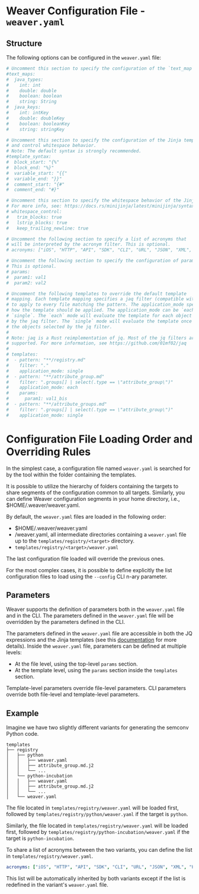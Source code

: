 # Weaver Configuration File - `weaver.yaml`

## Structure

The following options can be configured in the `weaver.yaml` file:

```yaml
# Uncomment this section to specify the configuration of the `text_map` filter.
#text_maps:
#  java_types:
#    int: int
#    double: double
#    boolean: boolean
#    string: String
#  java_keys:
#    int: intKey
#    double: doubleKey
#    boolean: booleanKey
#    string: stringKey

# Uncomment this section to specify the configuration of the Jinja template syntax
# and control whitespace behavior.
# Note: The default syntax is strongly recommended.
#template_syntax:
#  block_start: "{%"
#  block_end: "%}"
#  variable_start: "{{"
#  variable_end: "}}"
#  comment_start: "{#"
#  comment_end: "#}"

# Uncomment this section to specify the whitespace behavior of the Jinja template engine.
# For more info, see: https://docs.rs/minijinja/latest/minijinja/syntax/index.html#whitespace-control
# whitespace_control:
#   trim_blocks: true
#   lstrip_blocks: true
#   keep_trailing_newline: true

# Uncomment the following section to specify a list of acronyms that
# will be interpreted by the acronym filter. This is optional.
# acronyms: ["iOS", "HTTP", "API", "SDK", "CLI", "URL", "JSON", "XML", "HTML"]

# Uncomment the following section to specify the configuration of parameters.
# This is optional.
# params:
#  param1: val1
#  param2: val2

# Uncomment the following templates to override the default template
# mapping. Each template mapping specifies a jaq filter (compatible with jq)
# to apply to every file matching the pattern. The application_mode specifies
# how the template should be applied. The application_mode can be `each` or
# `single`. The `each` mode will evaluate the template for each object selected
# by the jaq filter. The `single` mode will evaluate the template once with all
# the objects selected by the jq filter.
#
# Note: jaq is a Rust reimplementation of jq. Most of the jq filters are
# supported. For more information, see https://github.com/01mf02/jaq
#
# templates:
#  - pattern: "**/registry.md"
#    filter: "."
#    application_mode: single
#  - pattern: "**/attribute_group.md"
#    filter: ".groups[] | select(.type == \"attribute_group\")"
#    application_mode: each
#    params:
#      param1: val1_bis
#  - pattern: "**/attribute_groups.md"
#    filter: ".groups[] | select(.type == \"attribute_group\")"
#    application_mode: single
```

# Configuration File Loading Order and Overriding Rules

In the simplest case, a configuration file named `weaver.yaml` is searched for by
the tool within the folder containing the templates. 

It is possible to utilize the hierarchy of folders containing the targets to share
segments of the configuration common to all targets. Similarly, you can define
Weaver configuration segments in your home directory, i.e., $HOME/.weaver/weaver.yaml.

By default, the `weaver.yaml` files are loaded in the following order:

- $HOME/.weaver/weaver.yaml
- /weaver.yaml, all intermediate directories containing a `weaver.yaml` file up to the
  `templates/registry/<target>` directory.
- `templates/registry/<target>/weaver.yaml`

The last configuration file loaded will override the previous ones.

For the most complex cases, it is possible to define explicitly the list configuration
files to load using the `--config` CLI n-ary parameter.

## Parameters

Weaver supports the definition of parameters both in the `weaver.yaml` file and in the CLI.
The parameters defined in the `weaver.yaml` file will be overridden by the parameters
defined in the CLI.

The parameters defined in the `weaver.yaml` file are accessible in both the JQ expressions
and the Jinja templates (see this [documentation](/crates/weaver_forge/README.md) for more
details). Inside the `weaver.yaml` file, parameters can be defined at multiple levels:
- At the file level, using the top-level `params` section.
- At the template level, using the `params` section inside the `templates` section.

Template-level parameters override file-level parameters. CLI parameters override both
file-level and template-level parameters.

## Example

Imagine we have two slightly different variants for generating the semconv Python code.

```
templates
├── registry
│   ├── python
│   │   ├── weaver.yaml
│   │   ├── attribute_group.md.j2
│   │   └── ...
│   └── python-incubation
│   │   ├── weaver.yaml
│   │   ├── attribute_group.md.j2
│   │   └── ...
│   └── weaver.yaml
```

The file located in `templates/registry/weaver.yaml` will be loaded first, followed by
`templates/registry/python/weaver.yaml` if the target is `python`.

Similarly, the file located in `templates/registry/weaver.yaml` will be loaded first,
followed by `templates/registry/python-incubation/weaver.yaml` if the target is
`python-incubation`.

To share a list of acronyms between the two variants, you can define the list in
`templates/registry/weaver.yaml`.

```yaml
acronyms: ["iOS", "HTTP", "API", "SDK", "CLI", "URL", "JSON", "XML", "HTML"]
```

This list will be automatically inherited by both variants except if the list
is redefined in the variant's `weaver.yaml` file.